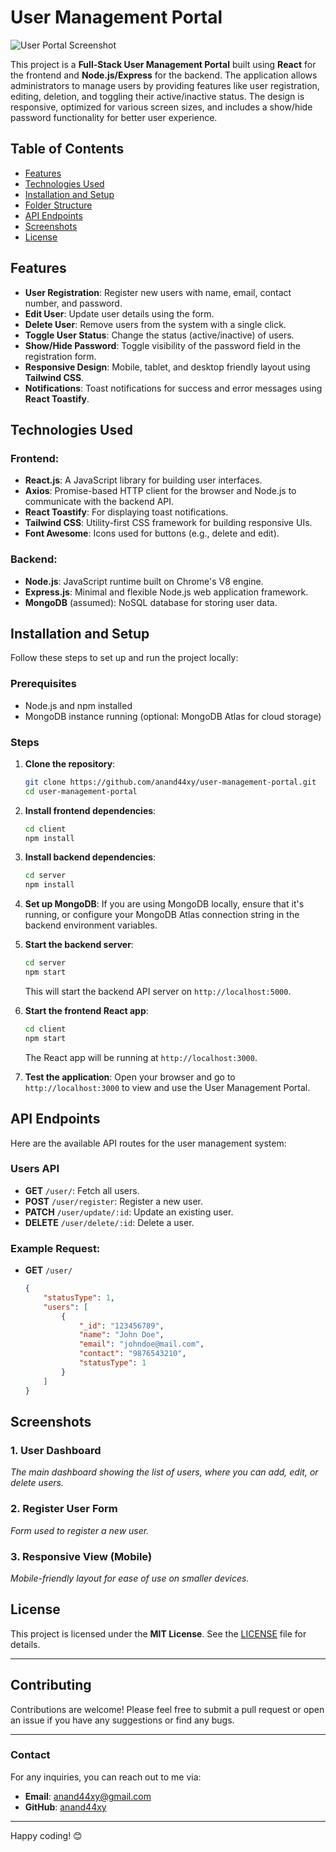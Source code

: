 # User Management Portal

![User Portal Screenshot](https://github.com/anand44xy/User-Portal/blob/main/Frontend/public/Screenshot%20(275).png)

This project is a **Full-Stack User Management Portal** built using **React** for the frontend and **Node.js/Express** for the backend. The application allows administrators to manage users by providing features like user registration, editing, deletion, and toggling their active/inactive status. The design is responsive, optimized for various screen sizes, and includes a show/hide password functionality for better user experience.

## Table of Contents

- [Features](#features)
- [Technologies Used](#technologies-used)
- [Installation and Setup](#installation-and-setup)
- [Folder Structure](#folder-structure)
- [API Endpoints](#api-endpoints)
- [Screenshots](#screenshots)
- [License](#license)

## Features

- **User Registration**: Register new users with name, email, contact number, and password.
- **Edit User**: Update user details using the form.
- **Delete User**: Remove users from the system with a single click.
- **Toggle User Status**: Change the status (active/inactive) of users.
- **Show/Hide Password**: Toggle visibility of the password field in the registration form.
- **Responsive Design**: Mobile, tablet, and desktop friendly layout using **Tailwind CSS**.
- **Notifications**: Toast notifications for success and error messages using **React Toastify**.

## Technologies Used

### Frontend:
- **React.js**: A JavaScript library for building user interfaces.
- **Axios**: Promise-based HTTP client for the browser and Node.js to communicate with the backend API.
- **React Toastify**: For displaying toast notifications.
- **Tailwind CSS**: Utility-first CSS framework for building responsive UIs.
- **Font Awesome**: Icons used for buttons (e.g., delete and edit).

### Backend:
- **Node.js**: JavaScript runtime built on Chrome's V8 engine.
- **Express.js**: Minimal and flexible Node.js web application framework.
- **MongoDB** (assumed): NoSQL database for storing user data.

## Installation and Setup

Follow these steps to set up and run the project locally:

### Prerequisites
- Node.js and npm installed
- MongoDB instance running (optional: MongoDB Atlas for cloud storage)

### Steps

1. **Clone the repository**:
    ```bash
    git clone https://github.com/anand44xy/user-management-portal.git
    cd user-management-portal
    ```

2. **Install frontend dependencies**:
    ```bash
    cd client
    npm install
    ```

3. **Install backend dependencies**:
    ```bash
    cd server
    npm install
    ```

4. **Set up MongoDB**: 
    If you are using MongoDB locally, ensure that it's running, or configure your MongoDB Atlas connection string in the backend environment variables.

5. **Start the backend server**:
    ```bash
    cd server
    npm start
    ```
    This will start the backend API server on `http://localhost:5000`.

6. **Start the frontend React app**:
    ```bash
    cd client
    npm start
    ```
    The React app will be running at `http://localhost:3000`.

7. **Test the application**:
    Open your browser and go to `http://localhost:3000` to view and use the User Management Portal.


## API Endpoints

Here are the available API routes for the user management system:

### Users API
- **GET** `/user/`: Fetch all users.
- **POST** `/user/register`: Register a new user.
- **PATCH** `/user/update/:id`: Update an existing user.
- **DELETE** `/user/delete/:id`: Delete a user.

### Example Request:

- **GET** `/user/`
    ```json
    {
        "statusType": 1,
        "users": [
            {
                "_id": "123456789",
                "name": "John Doe",
                "email": "johndoe@mail.com",
                "contact": "9876543210",
                "statusType": 1
            }
        ]
    }
    ```

## Screenshots

### 1. User Dashboard

_The main dashboard showing the list of users, where you can add, edit, or delete users._

### 2. Register User Form

_Form used to register a new user._

### 3. Responsive View (Mobile)

_Mobile-friendly layout for ease of use on smaller devices._

## License

This project is licensed under the **MIT License**. See the [LICENSE](./LICENSE) file for details.

---

## Contributing

Contributions are welcome! Please feel free to submit a pull request or open an issue if you have any suggestions or find any bugs.

---

### Contact

For any inquiries, you can reach out to me via:
- **Email**: anand44xy@gmail.com
- **GitHub**: [anand44xy](https://github.com/anand44xy)

---

Happy coding! 😊

